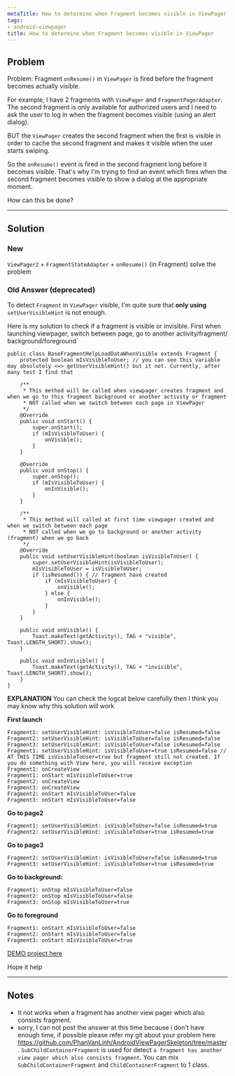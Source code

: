 ```yaml
---
metaTitle: How to determine when Fragment becomes visible in ViewPager
tags:
- android-viewpager
title: How to determine when Fragment becomes visible in ViewPager
---
```


## Problem

Problem: Fragment `onResume()` in `ViewPager` is fired before the fragment becomes actually visible.


For example, I have 2 fragments with `ViewPager` and `FragmentPagerAdapter`. The second fragment is only available for authorized users and I need to ask the user to log in when the fragment becomes visible (using an alert dialog).


BUT the `ViewPager` creates the second fragment when the first is visible in order to cache the second fragment and makes it visible when the user starts swiping.


So the `onResume()` event is fired in the second fragment long before it becomes visible. That's why I'm trying to find an event which fires when the second fragment becomes visible to show a dialog at the appropriate moment.


How can this be done?



---

## Solution

### New


`ViewPager2` + `FragmentStateAdapter` + `onResume()` (in Fragment)
solve the problem


### Old Answer (deprecated)


To detect `Fragment` in `ViewPager` visible, I'm quite sure that **only using** `setUserVisibleHint` is not enough.  

Here is my solution to check if a fragment is visible or invisible. First when launching viewpager, switch between page, go to another activity/fragment/ background/foreground`



```
public class BaseFragmentHelpLoadDataWhenVisible extends Fragment {
    protected boolean mIsVisibleToUser; // you can see this variable may absolutely <=> getUserVisibleHint() but it not. Currently, after many test I find that

    /**
     * This method will be called when viewpager creates fragment and when we go to this fragment background or another activity or fragment
     * NOT called when we switch between each page in ViewPager
     */
    @Override
    public void onStart() {
        super.onStart();
        if (mIsVisibleToUser) {
            onVisible();
        }
    }

    @Override
    public void onStop() {
        super.onStop();
        if (mIsVisibleToUser) {
            onInVisible();
        }
    }

    /**
     * This method will called at first time viewpager created and when we switch between each page
     * NOT called when we go to background or another activity (fragment) when we go back
     */
    @Override
    public void setUserVisibleHint(boolean isVisibleToUser) {
        super.setUserVisibleHint(isVisibleToUser);
        mIsVisibleToUser = isVisibleToUser;
        if (isResumed()) { // fragment have created
            if (mIsVisibleToUser) {
                onVisible();
            } else {
                onInVisible();
            }
        }
    }

    public void onVisible() {
        Toast.makeText(getActivity(), TAG + "visible", Toast.LENGTH_SHORT).show();
    }

    public void onInVisible() {
        Toast.makeText(getActivity(), TAG + "invisible", Toast.LENGTH_SHORT).show();
    }
}

```

**EXPLANATION**
You can check the logcat below carefully then I think you may know why this solution will work


**First launch**



```
Fragment1: setUserVisibleHint: isVisibleToUser=false isResumed=false
Fragment2: setUserVisibleHint: isVisibleToUser=false isResumed=false
Fragment3: setUserVisibleHint: isVisibleToUser=false isResumed=false
Fragment1: setUserVisibleHint: isVisibleToUser=true isResumed=false // AT THIS TIME isVisibleToUser=true but fragment still not created. If you do something with View here, you will receive exception
Fragment1: onCreateView
Fragment1: onStart mIsVisibleToUser=true
Fragment2: onCreateView
Fragment3: onCreateView
Fragment2: onStart mIsVisibleToUser=false
Fragment3: onStart mIsVisibleToUser=false

```

**Go to page2**



```
Fragment1: setUserVisibleHint: isVisibleToUser=false isResumed=true
Fragment2: setUserVisibleHint: isVisibleToUser=true isResumed=true

```

**Go to page3**



```
Fragment2: setUserVisibleHint: isVisibleToUser=false isResumed=true
Fragment3: setUserVisibleHint: isVisibleToUser=true isResumed=true

```

**Go to background:**



```
Fragment1: onStop mIsVisibleToUser=false
Fragment2: onStop mIsVisibleToUser=false
Fragment3: onStop mIsVisibleToUser=true

```

**Go to foreground**



```
Fragment1: onStart mIsVisibleToUser=false
Fragment2: onStart mIsVisibleToUser=false
Fragment3: onStart mIsVisibleToUser=true

```

[DEMO project here](https://github.com/PhanVanLinh/AndroidDetectFragmentVisible)


Hope it help



---

## Notes

- It not works when a fragment has another view pager which also consists fragment.
- sorry, I can not post the answer at this time because i don't have enough time, if possible please refer my git about your problem here https://github.com/PhanVanLinh/AndroidViewPagerSkeleton/tree/master. `SubChildContainerFragment` is used for detect `a fragment has another view pager which also consists fragment`. You can mix `SubChildContainerFragment` and `ChildContainerFragment` to 1 class.
